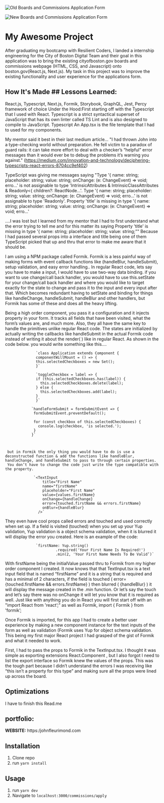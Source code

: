 
![Old Boards and Commissions Application Form](img/bg.png)

![New Boards and Commissions Application Form](img/BC.png)

# My Awesome Project
After graduating my bootcamp with Resilient Coders, I landed a internship engineering for the City of Boston Digital Team and their goal in this application was to bring the existing cityofboston.gov boards and commissions webpage (HTML, CSS, and Javascript) onto boston.gov(React.js, Next.js). My task in this project was to improve the existing functionality and user experience for the applications form.



## How It's Made ## Lessons Learned:
React.js, Typescript, Next.js, Formik, Storybook, GraphQL, Jest, Percy framework of choice Under the Hood:First starting off with the Typescript that I used with React. Typescript is a strict syntactical superset of JavaScript that has its own linter called TS Lint and is also designed to compile to JavaScript. Typescript An App.tsx is the file template that I had to used for my components.


 My mentor said it best in their last medium article... "I had thrown John into a type-checking world without preparation. He fell victim to a paradox of guard rails: it can take more effort to deal with a checker’s “helpful” error messages than it would ever be to debug the problems it’s warning you against." (https://medium.com/innovation-and-technology/deciphering-typescripts-react-errors-8704cc9ef402)

 TypeScript was giving me messages saying "Type '{ name: string; placeholder: string; value: string; onChange: (e: ChangeEvent<any>) => void; erro...' is not assignable to type 'IntrinsicAttributes & IntrinsicClassAttributes<FormWithElement> & Readonly<{ children?: ReactNode...'. Type '{ name: string; placeholder: string; value: string; onChange: (e: ChangeEvent<any>) => void; erro...' is not assignable to type 'Readonly<Props>'. Property 'title' is missing in type '{ name: string; placeholder: string; value: string; onChange: (e: ChangeEvent<any>) => void; erro...'

 ....I was lost but I learned from my mentor that I had to first understand what the error trying to tell me and for this matter its saying Property 'title' is missing in type '{ name: string; placeholder: string; value: string;"" Because I had passed several props into a interface and title being one of them TypeScript picked that up and thru that error to make me aware that it should be.

  I am using a NPM package called Formik. Formik is a less painful way of making forms with event callback functions like (handleBlur, handleSubmit), setup validation, and easy error handling.. In regular React code, lets say you have to make a input, I would have to use two-way data binding. if you want to use change/call back handler, you would have to use this.setState for your change/call back handler and where you would like to target exactly for the state to change and pass it to the input and every input after that. Which becomes redundant having to setState and binding for things like handleChange, handleSubmit, handleBlur and other handlers, but Formik has some of these and does all the heavy lifting.

  Being a high order component, you pass it a configuration and it injects property in your form. It tracks all fields that have been visited, what the form’s values are, and much more. Also, they all have the same key to handle the primitives unlike regular React code. The states are initialized by actually writing the callbacks like handleSubmit in the actual Formik code instead of writing it about the render( ) like in regular React. As shown in the code below. you would write something like this….

                  `class Application extends Component {
                  componentWillMount = () => {
                  this.selectedCheckboxes = new Set();
                  }`

                  `toggleCheckbox = label => {
                  if (this.selectedCheckboxes.has(label)) {
                    this.selectedCheckboxes.delete(label);
                  } else {
                    this.selectedCheckboxes.add(label);
                  }
                  }`

                `handleFormSubmit = formSubmitEvent => {
                 formSubmitEvent.preventDefault();

                 for (const checkbox of this.selectedCheckboxes) {
                   console.log(checkbox, 'is selected.');
                 }
                }`



     but in Formik the only thing you would have to do is use a deconstructed function & add the functions like handleBlur, handleChange, and handleSubmit to pass to through certain properties.
     You don’t have to change the code just write the type compatible with the property.

                 `<TextInput
                     title="First Name"
                     name="firstName"
                     placeholder="First Name"
                     value={values.firstName}
                     onChange={handleChange}
                     error={touched.firstName && errors.firstName}
                     onBlur={handleBlur}
                   />`

  They even have cool props called errors and touched and used correctly when set up. If a field is visited (touched) when you set up your Yup validation, Yup validation is a object schema validation, when it is blurred it will display the error you created. Here is an example of the code:

                  `firstName: Yup.string()
                           .required('Your First Name Is Required!')
                           .min(2, 'Your First Name Needs To Be Valid’)`

With firstName being the initialValue passed thru to Formik from my higher order component I created. It now knows that that TextInput.tsx is a text input field that is named “firstName” and it is a string that is required and has a minimal of 2 characters, if the field is touched ( error={touched.firstName && errors.firstName} )  then blurred ( {handleBlur} ) it will display the message created in the .min function. Or let’s say the touch and let’s say there was no onChange it will let you know that it is required as well.
Just like with anything you do in React you will first start off with an "import React from 'react’;” as well as Formik, import { Formik } from 'formik’;

Once Formik is imported, for this app I had to create a better user experience by making a new component instance for the text inputs of the form as well as validation (Formik uses Yup for object schema validation. This being my first major React project I had grasped of the gist of Formik and what it needed to work.

First, I had to pass the props to Formik in the TextInput.tsx. I thought it was simple as exporting extensions React.Component<Props> , but I also forgot I need to list the export interface so Formik knew the values of the props. This was the tough part because I didn’t understand the errors I was receiving like “this isn’t a property for this type” and making sure all the props were lined up across the board.






## Optimizations
I have to finish this Read.me

## portfolio:

**WEBSITE:** https:/johnfleurimond.com



## Installation

1. Clone repo
2. run `yarn install`

## Usage

1. run `yarn dev`
2. Navigate to `localhost:3000/commissions/apply`
